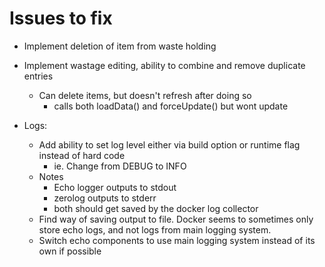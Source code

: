 Issues to fix
=============

* Implement deletion of item from waste holding

* Implement wastage editing, ability to combine and remove duplicate entries
	- Can delete items, but doesn't refresh after doing so
		+ calls both loadData() and forceUpdate() but wont update

* Logs:
	+ Add ability to set log level either via build option or runtime flag instead of hard code
		- ie. Change from DEBUG to INFO
	+ Notes
		- Echo logger outputs to stdout
		- zerolog outputs to stderr
		- both should get saved by the docker log collector
	+ Find way of saving output to file.  Docker seems to sometimes only store echo logs, and
	  not logs from main logging system.
	+ Switch echo components to use main logging system instead of its own if possible
